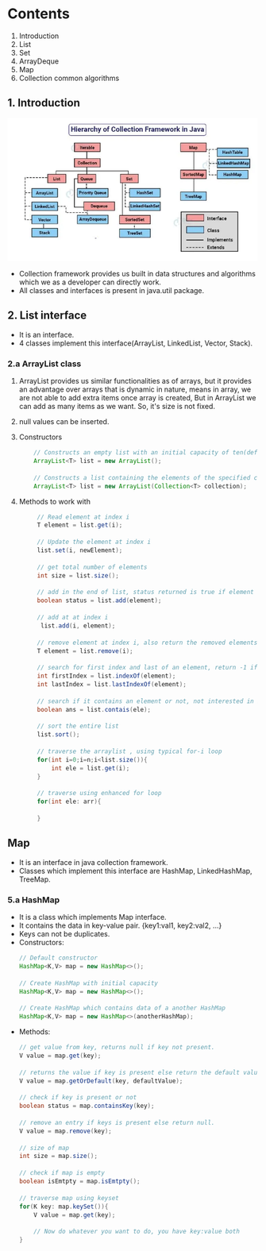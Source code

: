 # Contents
1. Introduction
2. List 
3. Set
4. ArrayDeque
5. Map 
6. Collection common algorithms

## 1. Introduction
![java Collection framework hierarchy](./media/Java-collection-java-collection-hierarchy.webp)
- Collection framework provides us built in data structures and algorithms which we as a developer can directly work.
- All classes and interfaces is present in java.util package.

## 2. List interface 
- It is an interface.
- 4 classes implement this interface(ArrayList, LinkedList, Vector, Stack).

### 2.a ArrayList class 
1. ArrayList provides us similar functionalities as of arrays, but it provides an advantage over arrays that is dynamic in nature, means in array, we are not able to add extra items once array is created, But in ArrayList we can add as many items as we want. So, it's size is not fixed.

2. null values can be inserted.

3. Constructors
    ```java 
        // Constructs an empty list with an initial capacity of ten(default).
        ArrayList<T> list = new ArrayList();
                
        // Constructs a list containing the elements of the specified collection.
        ArrayList<T> list = new ArrayList(Collection<T> collection);
    ```

4. Methods to work with 
   ```java 
        // Read element at index i 
        T element = list.get(i);

        // Update the element at index i 
        list.set(i, newElement);

        // get total number of elements 
        int size = list.size();

        // add in the end of list, status returned is true if element added succesfully else return false.
        boolean status = list.add(element);

        // add at at index i 
         list.add(i, element);

        // remove element at index i, also return the removed elements.
        T element = list.remove(i);

        // search for first index and last of an element, return -1 if element not found.
        int firstIndex = list.indexOf(element);
        int lastIndex = list.lastIndexOf(element);

        // search if it contains an element or not, not interested in index only interested in present or not. ans is true if present
        boolean ans = list.contais(ele);

        // sort the entire list 
        list.sort();

        // traverse the arraylist , using typical for-i loop 
        for(int i=0;i=n;i<list.size()){
            int ele = list.get(i);
        }

        // traverse using enhanced for loop 
        for(int ele: arr){
            
        }
    ```
## Map
- It is an interface in java collection framework.
- Classes which implement this interface are HashMap, LinkedHashMap, TreeMap.

### 5.a HashMap
- It is a class which implements Map interface.
- It contains the data in key-value pair. {key1:val1, key2:val2, ...} 
- Keys can not be duplicates.
- Constructors:
    ```java 
    // Default constructor 
    HashMap<K,V> map = new HashMap<>();

    // Create HashMap with initial capacity
    HashMap<K,V> map = new HashMap<>();

    // Create HashMap which contains data of a another HashMap
    HashMap<K,V> map = new HashMap<>(anotherHashMap);
    ```
- Methods:
    ```java 
    // get value from key, returns null if key not present.
    V value = map.get(key);

    // returns the value if key is present else return the default value spcefied.
    V value = map.getOrDefault(key, defaultValue);

    // check if key is present or not 
    boolean status = map.containsKey(key);

    // remove an entry if keys is present else return null.
    V value = map.remove(key);

    // size of map 
    int size = map.size();

    // check if map is empty 
    boolean isEmtpty = map.isEmtpty();

    // traverse map using keyset
    for(K key: map.keySet()){
        V value = map.get(key);

        // Now do whatever you want to do, you have key:value both
    }
    ```